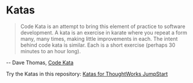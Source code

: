 # Katas

> Code Kata is an attempt to bring this element of practice to software development. A kata is an exercise in karate where you repeat a form many, many times, making little improvements in each. The intent behind code kata is similar. Each is a short exercise (perhaps 30 minutes to an hour long).

-- Dave Thomas, [Code Kata](http://codekata.com)

Try the Katas in this repository: [Katas for ThoughtWorks JumpStart](https://github.com/thoughtworks-jumpstart/katas)